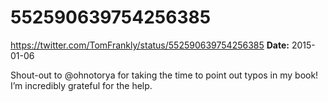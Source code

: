 # 552590639754256385
https://twitter.com/TomFrankly/status/552590639754256385
**Date:** 2015-01-06

Shout-out to @ohnotorya for taking the time to point out typos in my book! I’m incredibly grateful for the help.
